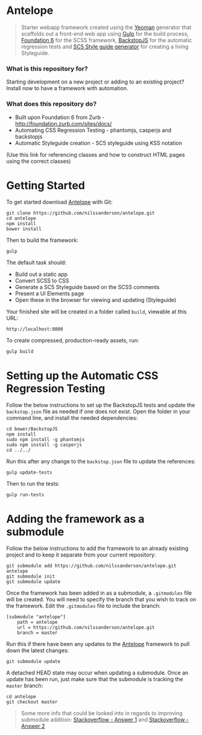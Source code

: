 # Antelope #

> Starter webapp framework created using the [Yeoman](http://yeoman.io) generator that scaffolds out a front-end web app using [Gulp](http://gulpjs.com/) for the build process, [Foundation 6](http://foundation.zurb.com/sites) for the SCSS framework, [BackstopJS](https://garris.github.io/BackstopJS) for the automatic regression tests and [SC5 Style guide generator](http://styleguide.sc5.io/) for creating a living Styleguide.


### What is this repository for? ###

Starting development on a new project or adding to an existing project? Install now to have a framework with automation.


### What does this repository do? ###

* Built upon Foundation 6 from Zurb - http://foundation.zurb.com/sites/docs/
* Automating CSS Regression Testing - phantomjs, casperjs and backstopjs
* Automatic Styleguide creation - SC5 styleguide using KSS notation

(Use this link for referencing classes and how to construct HTML pages using the correct classes)


# Getting Started #

To get started download [Antelope](https://github.com/nilssanderson/antelope) with Git:
```
git clone https://github.com/nilssanderson/antelope.git
cd antelope
npm install
bower install
```

Then to build the framework:
```
gulp
```

The default task should:

* Build out a static app
* Convert SCSS to CSS
* Generate a SC5 Styleguide based on the SCSS comments
* Present a UI Elements page
* Open these in the browser for viewing and updating (Styleguide)

Your finished site will be created in a folder called `build`, viewable at this URL:

```
http://localhost:8000
```

To create compressed, production-ready assets, run:
```
gulp build
```


# Setting up the Automatic CSS Regression Testing #

Follow the below instructions to set up the BackstopJS tests and update the `backstop.json` file as needed if one does not exist.
Open the folder in your command line, and install the needed dependencies:
```
cd bower/BackstopJS
npm install
sudo npm install -g phantomjs
sudo npm install -g casperjs
cd ../../
```

Run this after any change to the `backstop.json` file to update the references:
```
gulp update-tests
```

Then to run the tests:
```
gulp run-tests
```

# Adding the framework as a submodule #

Follow the below instructions to add the framework to an already existing project and to keep it separate from your current repository:
```
git submodule add https://github.com/nilssanderson/antelope.git antelope
git submodule init
git submodule update
```

Once the framework has been added in as a submodule, a `.gitmodules` file will be created. You will need to specify the branch that you wish to track on the framework. Edit the `.gitmodules` file to include the branch:
```
[submodule "antelope"]
	path = antelope
	url = https://github.com/nilssanderson/antelope.git
	branch = master
```

Run this if there have been any updates to the [Antelope](https://github.com/nilssanderson/antelope) framework to pull down the latest changes:
```
git submodule update
```

A detached HEAD state may occur when updating a submodule. Once an update has been run, just make sure that the submodule is tracking the `master` branch:
```
cd antelope
git checkout master
```

> Some more info that could be looked into in regards to improving submodule addition:
 [Stackoverflow - Answer 1](http://stackoverflow.com/questions/1777854/git-submodules-specify-a-branch-tag/18797720#18797720) and [Stackoverflow - Answer 2](http://stackoverflow.com/questions/1777854/git-submodules-specify-a-branch-tag/18799234#18799234)
